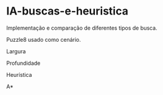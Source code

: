 # IA-buscas-e-heuristica
Implementação e comparação de diferentes tipos de busca.

Puzzle8 usado como cenário.

Largura

Profundidade

Heurística

A*
